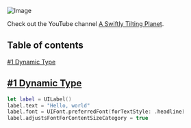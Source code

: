 ![Image](https://github.com/calebrwells/A-Swiftly-Tilting-Planet/blob/master/Channel%20Art.png)

Check out the  YouTube channel [A Swiftly Tilting Planet](https://www.youtube.com/channel/UCgdLepqjYyKF4e8vxBZGdEQ).

## Table of contents

[#1 Dynamic Type](https://github.com/calebrwells/A-Swiftly-Tilting-Planet#1-dynamic-type)


## [#1 Dynamic Type](https://youtu.be/s5okf_UOXvA)
```swift
let label = UILabel()
label.text = "Hello, world"
label.font = UIFont.preferredFont(forTextStyle: .headline)
label.adjustsFontForContentSizeCategory = true
```


